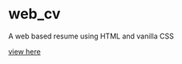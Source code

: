 # web_cv
A web based resume using HTML and vanilla CSS

[view here](https://project-lkh.github.io/web_cv/)

